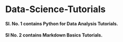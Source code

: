 # Data-Science-Tutorials

#### Sl. No. 1 contains Python for Data Analysis Tutorials.<br>
#### Sl No. 2 contains Markdown Basics Tutorials.
